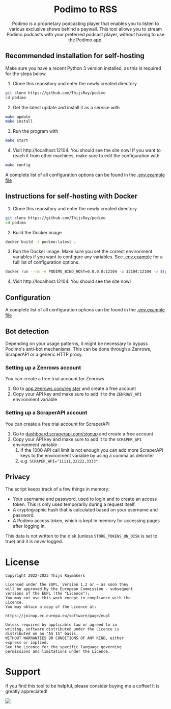 <div align="center">

# Podimo to RSS

Podimo is a proprietary podcasting player that enables you to listen to various exclusive shows behind a paywall.
This tool allows you to stream Podimo podcasts with your preferred podcast player, without having to use the Podimo app.
</div>

## Recommended installation for self-hosting
Make sure you have a recent Python 3 version installed, as this is required for the steps below.

1. Clone this repository and enter the newly created directory
```sh
git clone https://github.com/ThijsRay/podimo
cd podimo
```

2. Get the latest update and install it as a service with
```sh
make update
make install
```

3. Run the program with
```sh
make start
```

4. Visit http://localhost:12104. You should see the site now! If you want to reach it from
other machines, make sure to edit the configuration with
```sh
make config
```
A complete list of all configuration options can be found in the [.env.example file](.env.example)

## Instructions for self-hosting with Docker

1. Clone this repository and enter the newly created directory
```sh
git clone https://github.com/ThijsRay/podimo
cd podimo
```

2. Build the Docker image
```sh
docker build -t podimo:latest .
```

3. Run the Docker image.
Make sure you set the correct environment variables if you want to configure any variables.
See [.env.example](.env.example) for a full list
of configuration options.
```sh
docker run --rm -e PODIMO_BIND_HOST=0.0.0.0:12104 -p 12104:12104 -v $(pwd)/cache:/src/cache podimo:latest
```

4. Visit http://localhost:12104. You should see the site now!

## Configuration
A complete list of all configuration options can be found in the [.env.example file](.env.example)

## Bot detection
Depending on your usage patterns, it might be necessary to bypass Podimo's anti-bot mechanisms.
This can be done through a Zenrows, ScraperAPI or a generic HTTP proxy.

### Setting up a Zenrows account
You can create a free trial account for Zenrows

1. Go to [app.zenrows.com/register](https://app.zenrows.com/register) and create a free account
2. Copy your API key and make sure to add it to the `ZENROWS_API` environment variable

### Setting up a ScraperAPI account
You can create a free trial account for ScraperAPI

1. Go to [dashboard.scraperapi.com/signup](https://dashboard.scraperapi.com/signup) and create a free account
2. Copy your API key and make sure to add it to the `SCRAPER_API` environment variable
   1. If the 1000 API call limit is not enough you can add more ScraperAPI keys to the environment variable by using a comma as delimiter 
    2. e.g. `SCRAPER_API="11111,22222,3333"`
## Privacy
The script keeps track of a few things in memory:
- Your username and password, used to login and to create an access token. This is only used temporarily during a request itself.
- A cryptographic hash that is calculated based on your username and password.
- A Podimo access token, which is kept in memory for accessing pages after logging in.

This data is not written to the disk (unless `STORE_TOKENS_ON_DISK` is set to true) and it is _never_ logged.

# License
```
Copyright 2022-2023 Thijs Raymakers

Licensed under the EUPL, Version 1.2 or – as soon they
will be approved by the European Commission - subsequent
versions of the EUPL (the "Licence");
You may not use this work except in compliance with the
Licence.
You may obtain a copy of the Licence at:

https://joinup.ec.europa.eu/software/page/eupl

Unless required by applicable law or agreed to in
writing, software distributed under the Licence is
distributed on an "AS IS" basis,
WITHOUT WARRANTIES OR CONDITIONS OF ANY KIND, either
express or implied.
See the Licence for the specific language governing
permissions and limitations under the Licence.
```

# Support
If you find this tool to be helpful, please consider buying me a coffee! It is greatly appreciated!

<a href="https://www.buymeacoffee.com/thijsr"><img src="https://img.buymeacoffee.com/button-api/?text=Buy me a coffee&emoji=&slug=thijsr&button_colour=BD5FFF&font_colour=ffffff&font_family=Poppins&outline_colour=000000&coffee_colour=FFDD00" /></a>

